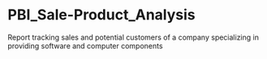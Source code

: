 # PBI_Sale-Product_Analysis
Report tracking sales and potential customers of a company specializing in providing software and computer components
